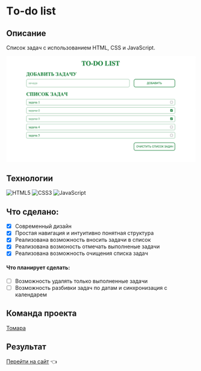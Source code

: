 # Тo-do list

## Описание

Список задач с использованием HTML, CSS и JavaScript.


<div align="center">
<img src="./assets/readme/readme_img.png">
</div>

## Технологии

![HTML5](https://img.shields.io/badge/html5-%23E34F26.svg?style=for-the-badge&logo=html5&logoColor=white)
![CSS3](https://img.shields.io/badge/css3-%231572B6.svg?style=for-the-badge&logo=css3&logoColor=white)
![JavaScript](https://img.shields.io/badge/javascript-%23323330.svg?style=for-the-badge&logo=javascript&logoColor=%23F7DF1E)

## Что сделано:

- [x] Современный дизайн
- [x] Простая навигация и интуитивно понятная структура
- [x] Реализована возможность вносить задачи в список
- [x] Реализована возмоность отмечать выполненые задачи
- [x] Реализована возможность очищения списка задач

#### Что планирует сделать:
- [ ] Возможность удалять только выполненные задачи
- [ ] Возможность разбивки задач по датам и синхронизация с календарем 

## Команда проекта

[Томара](https://github.com/Glazunovatomara)

## Результат

[Перейти на сайт](glazunovatomara.github.io/w-18/) 👈
